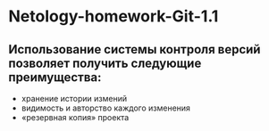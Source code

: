 # Netology-homework-Git-1.1
## Использование системы контроля версий позволяет получить следующие преимущества:
* хранение истории измений
* видимость и авторство каждого изменения
* «резервная копия» проекта